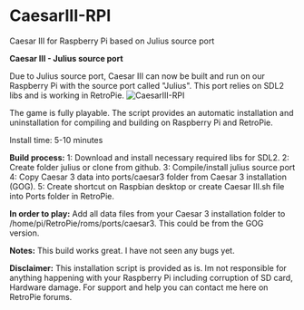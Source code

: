 # CaesarIII-RPI
Caesar III for Raspberry Pi based on Julius source port

**Caesar III - Julius source port**

Due to Julius source port, Caesar III can now be built and run on our Raspberry Pi with the source port called "Julius". This port relies on SDL2 libs and is working in RetroPie.
![CaesarIII-RPI](https://github.com/tpo1990/CaesarIII-RPI/blob/master/Screenshots/caesar3-1?raw=true)

The game is fully playable.
The script provides an automatic installation and uninstallation for compiling and building on Raspberry Pi and RetroPie.

Install time: 5-10 minutes

**Build process:**
1: Download and install necessary required libs for SDL2.
2: Create folder julius or clone from github.
3: Compile/install julius source port
4: Copy Caesar 3 data into ports/caesar3 folder from Caesar 3 installation (GOG).
5: Create shortcut on Raspbian desktop or create Caesar III.sh file into Ports folder in RetroPie.

**In order to play:**
Add all data files from your Caesar 3 installation folder to /home/pi/RetroPie/roms/ports/caesar3. This could be from the GOG version.

**Notes:**
This build works great. I have not seen any bugs yet.

**Disclaimer:**
This installation script is provided as is. Im not responsible for anything happening with your Raspberry Pi including corruption of SD card, Hardware damage. For support and help you can contact me here on RetroPie forums.
